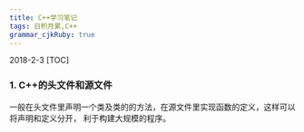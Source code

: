 ```yaml
---
title: C++学习笔记 
tags: 日积月累,C++
grammar_cjkRuby: true
---
```

2018-2-3
[TOC]

### **1. C++的头文件和源文件**
一般在头文件里声明一个类及类的的方法，在源文件里实现函数的定义，这样可以将声明和定义分开，
利于构建大规模的程序。

